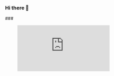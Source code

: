 ### Hi there 👋
###<figure><embed src="https://wakatime.com/share/@ea1199b5-f7ce-4781-ab0c-c91664b285cf/2828be19-b264-49e5-9a8d-c8b4a31455e3.svg"></embed></figure>
<!--
**hoaiphuc2000/hoaiphuc2000** is a ✨ _special_ ✨ repository because its `README.md` (this file) appears on your GitHub profile.

Here are some ideas to get you started:

- 🔭 I’m currently working on ...
- 🌱 I’m currently learning ...
- 👯 I’m looking to collaborate on ...
- 🤔 I’m looking for help with ...
- 💬 Ask me about ...
- 📫 How to reach me: ...
- 😄 Pronouns: ...
- ⚡ Fun fact: ...

-->

